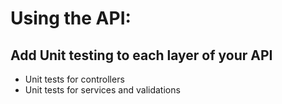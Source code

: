 # Using the API:

## Add Unit testing to each layer of your API

-   Unit tests for controllers
-   Unit tests for services and validations
